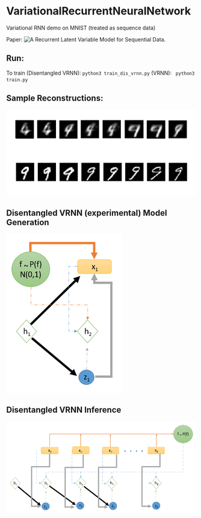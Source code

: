 # VariationalRecurrentNeuralNetwork

Variational RNN demo on MNIST (treated as sequence data)

Paper: ![*A Recurrent Latent Variable Model for Sequential Data*.](https://arxiv.org/pdf/1506.02216)

## Run:

To train (Disentangled VRNN): ``` python3 train_dis_vrnn.py ```
(VRNN): ``` python3 train.py```
## Sample Reconstructions:

![After 10/100 epochs](pos_samples.png)

## Disentangled VRNN (experimental) Model Generation
![Image Generation model](dis_vrnn_generation.png)

## Disentangled VRNN Inference
![Image Generation model](dis_vrnn_inference.png)


